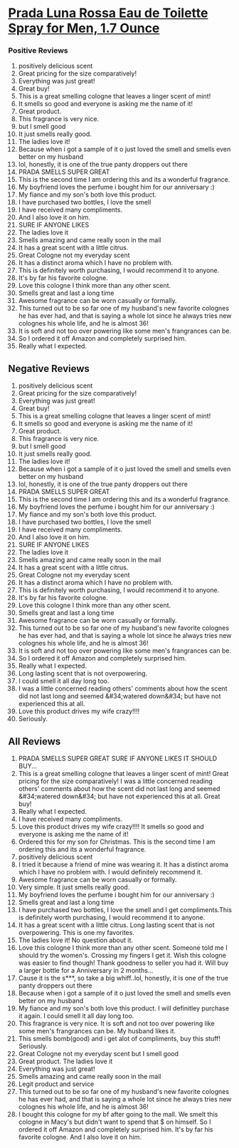 # [Prada Luna Rossa Eau de Toilette Spray for Men, 1.7 Ounce](https://products.checkmycream.com/products/Prada-Luna-Rossa-Eau-de-Toilette-Spray-for-Men-1.7-Ounce.html)

### Positive Reviews

<ol>
      <li>positively delicious scent</li>
      <li>Great pricing for the size comparatively!  </li>
      <li>Everything was just great!</li>
      <li>Great buy!</li>
      <li>This is a great smelling cologne that leaves a linger scent of mint!  </li>
      <li>It smells so good and everyone is asking me the name of it!</li>
      <li>Great product.</li>
      <li>This fragrance is very nice.  </li>
      <li>but I smell good</li>
      <li>It just smells really good.</li>
      <li>The ladies love it!</li>
      <li>Because when i got a sample of it o just loved the smell and smells even better on my husband</li>
      <li>lol, honestly, it is one of the true panty droppers out there</li>
      <li>PRADA SMELLS SUPER GREAT</li>
      <li>This is the second time I am ordering this and its a wonderful fragrance.</li>
      <li>My boyfriend loves the perfume i bought him for our anniversary :)</li>
      <li>My fiance and my son&#x27;s both love this product.  </li>
      <li>I have purchased two bottles, I love the smell</li>
      <li>I have received many compliments.</li>
      <li>And I also love it on him.</li>
      <li>SURE IF ANYONE LIKES</li>
      <li>The ladies love it</li>
      <li>Smells amazing and came really soon in the mail</li>
      <li>It has a great scent with a little citrus.  </li>
      <li>Great Cologne not my everyday scent</li>
      <li>It has a distinct aroma which I have no problem with.</li>
      <li>This is definitely worth purchasing, I would recommend it to anyone.</li>
      <li>It&#x27;s by far his favorite cologne.</li>
      <li>Love this cologne I think more than any other scent.  </li>
      <li>Smells great and last a long time</li>
      <li>Awesome fragrance can be worn casually or formally.</li>
      <li>This turned out to be so far one of my husband&#x27;s new favorite colognes he has ever had, and that is saying a whole lot since he always tries new colognes his whole life, and he is almost 36!</li>
      <li>It is soft and not too over powering like some men&#x27;s frangrances can be.  </li>
      <li>So I ordered it off Amazon and completely surprised him.</li>
      <li>Really what I expected.</li>
</ol>


<h2>Negative Reviews</h2>
<ol>
<li> positively delicious scent</li>
<li> Great pricing for the size comparatively!  </li>
<li> Everything was just great!</li>
<li> Great buy!</li>
<li> This is a great smelling cologne that leaves a linger scent of mint!  </li>
<li> It smells so good and everyone is asking me the name of it!</li>
<li> Great product.</li>
<li> This fragrance is very nice.  </li>
<li> but I smell good</li>
<li> It just smells really good.</li>
<li> The ladies love it!</li>
<li> Because when i got a sample of it o just loved the smell and smells even better on my husband</li>
<li> lol, honestly, it is one of the true panty droppers out there</li>
<li> PRADA SMELLS SUPER GREAT</li>
<li> This is the second time I am ordering this and its a wonderful fragrance.</li>
<li> My boyfriend loves the perfume i bought him for our anniversary :)</li>
<li> My fiance and my son&#x27;s both love this product.  </li>
<li> I have purchased two bottles, I love the smell</li>
<li> I have received many compliments.</li>
<li> And I also love it on him.</li>
<li> SURE IF ANYONE LIKES</li>
<li> The ladies love it</li>
<li> Smells amazing and came really soon in the mail</li>
<li> It has a great scent with a little citrus.  </li>
<li> Great Cologne not my everyday scent</li>
<li> It has a distinct aroma which I have no problem with.</li>
<li> This is definitely worth purchasing, I would recommend it to anyone.</li>
<li> It&#x27;s by far his favorite cologne.</li>
<li> Love this cologne I think more than any other scent.  </li>
<li> Smells great and last a long time</li>
<li> Awesome fragrance can be worn casually or formally.</li>
<li> This turned out to be so far one of my husband&#x27;s new favorite colognes he has ever had, and that is saying a whole lot since he always tries new colognes his whole life, and he is almost 36!</li>
<li> It is soft and not too over powering like some men&#x27;s frangrances can be.  </li>
<li> So I ordered it off Amazon and completely surprised him.</li>
<li> Really what I expected.</li>
<li> Long lasting scent that is not overpowering.</li>
<li> I could smell it all day long too.</li>
<li> I was a little concerned reading others&#x27; comments about how the scent did not last long and seemed &amp;#34;watered down&amp;#34; but have not experienced this at all.  </li>
<li> Love this product drives my wife crazy!!!!</li>
<li> Seriously.</li>
</ol>

<h2>All Reviews</h2>

<ol>
    <li> PRADA SMELLS SUPER GREAT SURE IF ANYONE LIKES IT SHOULD BUY...</li>
    <li> This is a great smelling cologne that leaves a linger scent of mint!  Great pricing for the size comparatively!  I was a little concerned reading others&#x27; comments about how the scent did not last long and seemed &amp;#34;watered down&amp;#34; but have not experienced this at all.  Great buy!</li>
    <li> Really what I expected.</li>
    <li> I have received many compliments.</li>
    <li> Love this product drives my wife crazy!!!! It smells so good and everyone is asking me the name of it!</li>
    <li> Ordered this for my son for Christmas.  This is the second time I am ordering this and its a wonderful fragrance.</li>
    <li> positively delicious scent</li>
    <li> I tried it because a friend of mine was wearing it. It has a distinct aroma which I have no problem with. I would definitely recommend it.</li>
    <li> Awesome fragrance can be worn casually or formally.</li>
    <li> Very simple.  It just smells really good.</li>
    <li> My boyfriend loves the perfume i bought him for our anniversary :)</li>
    <li> Smells great and last a long time</li>
    <li> I have purchased two bottles, I love the smell and I get compliments.This is definitely worth purchasing, I would recommend it to anyone.</li>
    <li> It has a great scent with a little citrus.  Long lasting scent that is not overpowering. This is one my favorites.</li>
    <li> The ladies love it! No question about it.</li>
    <li> Love this cologne I think more than any other scent.  Someone told me I should try the women&#x27;s. Crossing my fingers I get it.  Wish this cologne was easier to find though!  Thank goodness to seller you had it.  Will buy a larger bottle for a Anniversary in 2 months...</li>
    <li> Cause it is the s***, so take a big whiff..lol, honestly, it is one of the true panty droppers out there</li>
    <li> Because when i got a sample of it o just loved the smell and smells even better on my husband</li>
    <li> My fiance and my son&#x27;s both love this product.  I will definitley purchase it again.  I could smell it all day long too.</li>
    <li> This fragrance is very nice.  It is soft and not too over powering like some men&#x27;s frangrances can be.  My husband likes it.</li>
    <li> This smells bomb(good) and i get alot of compliments, buy this stuff! Seriously.</li>
    <li> Great Cologne not my everyday scent but I smell good</li>
    <li> Great product. The ladies love it</li>
    <li> Everything was just great!</li>
    <li> Smells amazing and came really soon in the mail</li>
    <li> Legit product and service</li>
    <li> This turned out to be so far one of my husband&#x27;s new favorite colognes he has ever had, and that is saying a whole lot since he always tries new colognes his whole life, and he is almost 36!</li>
    <li> I bought this cologne for my bf after going to the mall. We smelt this cologne in Macy&#x27;s but didn&#x27;t want to spend that $ on himself. So I ordered it off Amazon and completely surprised him. It&#x27;s by far his favorite cologne. And I also love it on him.</li>
</ol>





